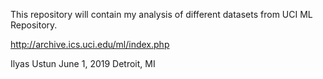 This repository will contain my analysis of different datasets from UCI ML Repository.

http://archive.ics.uci.edu/ml/index.php

Ilyas Ustun
June 1, 2019
Detroit, MI